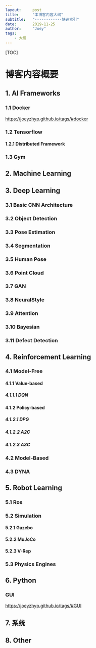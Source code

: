 ```yaml
---
layout:     post
title:      "本博客内容大纲"
subtitle:   "------------快速索引"
date:       2019-11-25
author:     "Joey"
tags:
    - 大纲
---
```




[TOC]



# 博客内容概要

## 1. AI Frameworks

### 1.1 Docker

https://joeyzhyp.github.io/tags/#docker

### 1.2 Tensorflow

#### 1.2.1 Distributed Framework



### 1.3 Gym

## 2. Machine Learning

## 3. Deep Learning

### 3.1 Basic CNN Architecture

### 3.2 Object Detection

### 3.3 Pose Estimation

### 3.4 Segmentation

### 3.5 Human Pose

### 3.6 Point Cloud

### 3.7 GAN

### 3.8 NeuralStyle

### 3.9 Attention

### 3.10 Bayesian

### 3.11 Defect Detection

## 4. Reinforcement Learning

### 4.1 Model-Free

#### 4.1.1 Value-based

##### 4.1.1.1 DQN

#### 4.1.2 Policy-based

##### 4.1.2.1 DPG

##### 4.1.2.2 A2C

##### 4.1.2.3 A3C

### 4.2 Model-Based

### 4.3 DYNA

## 5. Robot Learning

### 5.1 Ros

### 5.2 Simulation

#### 5.2.1 Gazebo

#### 5.2.2 MuJoCo

#### 5.2.3 V-Rep

### 5.3 Physics Engines

## 6. Python

### GUI

https://joeyzhyp.github.io/tags/#GUI

## 7. 系统

## 8. Other